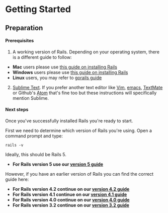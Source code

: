 # Getting Started
## Preparation

#### Prerequisites

1. A working version of Rails. Depending on your operating system, there is a different guide to follow:<br>
  * **Mac** users please use [this guide on installing Rails](/guides/installfest/rails_on_mac)
  * **Windows** users please use [this guide on installing Rails](/guides/installfest/rails_on_windows)
  * **Linux** users, you may refer to [gorails guide](https://gorails.com/setup/ubuntu/15.10)
2. [Sublime Text](https://www.sublimetext.com). If you prefer another text editor like [Vim](http://www.vim.org/download.php), [emacs](https://www.gnu.org/software/emacs/), [TextMate](https://macromates.com/) or Github's [Atom](https://atom.io/) that's fine too but these instructions will specifically mention Sublime.

#### Next steps

Once you've successfully installed Rails you're ready to start.

First we need to determine which version of Rails you're using. Open a command prompt and type:

```
rails -v
```

Ideally, this should be Rails 5.

* **For Rails version 5 use our [version 5 guide](/guides/installfest/getting_started)**

However, if you have an earlier version of Rails you can find the correct guide here:

* **For Rails version 4.2 continue on our [version 4.2 guide](/guides/installfest42/getting_started)**
* **For Rails version 4.1 continue on our [version 4.1 guide](/guides/installfest41/getting_started)**
* **For Rails version 4.0 continue on our [version 4.0 guide](/guides/installfest40/getting_started)**
* **For Rails version 3.2 continue on our [version 3.2 guide](/guides/installfest32/getting_started)**
